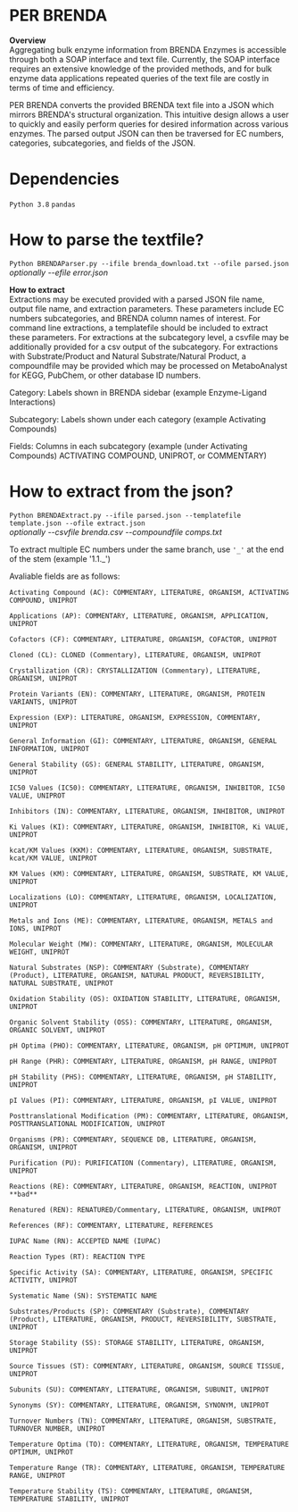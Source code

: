# PER BRENDA

**Overview**<br>
Aggregating bulk enzyme information from BRENDA Enzymes is accessible through both a SOAP interface and text file. Currently, the SOAP interface requires an extensive knowledge of the provided methods, and for bulk enzyme data applications repeated queries of the text file are costly in terms of time and efficiency.

PER BRENDA converts the provided BRENDA text file into a JSON which mirrors BRENDA's structural organization. This intuitive design allows a user to quickly and easily perform queries for desired information across various enzymes. The parsed output JSON can then be traversed for EC numbers, categories, subcategories, and fields of the JSON.

# Dependencies
`Python 3.8`
`pandas`

# How to parse the textfile?
`Python BRENDAParser.py --ifile brenda_download.txt --ofile parsed.json` *optionally --efile error.json*

**How to extract**<br>
Extractions may be executed provided with a parsed JSON file name, output file name, and extraction parameters. These parameters include EC numbers subcategories, and BRENDA column names of interest. For command line extractions, a templatefile should be included to extract these parameters. For extractions at the subcategory level, a csvfile may be additionally provided for a csv output of the subcategory. For extractions with Substrate/Product and Natural Substrate/Natural Product, a compoundfile may be provided which may be processed on MetaboAnalyst for KEGG, PubChem, or other database ID numbers.

Category: Labels shown in BRENDA sidebar (example Enzyme-Ligand Interactions)

Subcategory: Labels shown under each category (example Activating Compounds)

Fields: Columns in each subcategory (example (under Activating Compounds) ACTIVATING COMPOUND, UNIPROT, or COMMENTARY) 

# How to extract from the json?
`Python BRENDAExtract.py --ifile parsed.json --templatefile template.json --ofile extract.json`<br> *optionally --csvfile brenda.csv --compoundfile comps.txt* <br>

To extract multiple EC numbers under the same branch, use `'_'` at the end of the stem (example '1.1._') 


Avaliable fields are as follows:

 	Activating Compound (AC): COMMENTARY, LITERATURE, ORGANISM, ACTIVATING COMPOUND, UNIPROT

	Applications (AP): COMMENTARY, LITERATURE, ORGANISM, APPLICATION, UNIPROT

	Cofactors (CF): COMMENTARY, LITERATURE, ORGANISM, COFACTOR, UNIPROT

	Cloned (CL): CLONED (Commentary), LITERATURE, ORGANISM, UNIPROT

	Crystallization (CR): CRYSTALLIZATION (Commentary), LITERATURE, ORGANISM, UNIPROT

	Protein Variants (EN): COMMENTARY, LITERATURE, ORGANISM, PROTEIN VARIANTS, UNIPROT

	Expression (EXP): LITERATURE, ORGANISM, EXPRESSION, COMMENTARY, UNIPROT

	General Information (GI): COMMENTARY, LITERATURE, ORGANISM, GENERAL INFORMATION, UNIPROT

	General Stability (GS): GENERAL STABILITY, LITERATURE, ORGANISM, UNIPROT

	IC50 Values (IC50): COMMENTARY, LITERATURE, ORGANISM, INHIBITOR, IC50 VALUE, UNIPROT

	Inhibitors (IN): COMMENTARY, LITERATURE, ORGANISM, INHIBITOR, UNIPROT

	Ki Values (KI): COMMENTARY, LITERATURE, ORGANISM, INHIBITOR, Ki VALUE, UNIPROT

	kcat/KM Values (KKM): COMMENTARY, LITERATURE, ORGANISM, SUBSTRATE, kcat/KM VALUE, UNIPROT

	KM Values (KM): COMMENTARY, LITERATURE, ORGANISM, SUBSTRATE, KM VALUE, UNIPROT

	Localizations (LO): COMMENTARY, LITERATURE, ORGANISM, LOCALIZATION, UNIPROT

	Metals and Ions (ME): COMMENTARY, LITERATURE, ORGANISM, METALS and IONS, UNIPROT

	Molecular Weight (MW): COMMENTARY, LITERATURE, ORGANISM, MOLECULAR WEIGHT, UNIPROT

	Natural Substrates (NSP): COMMENTARY (Substrate), COMMENTARY (Product), LITERATURE, ORGANISM, NATURAL PRODUCT, REVERSIBILITY, NATURAL SUBSTRATE, UNIPROT

	Oxidation Stability (OS): OXIDATION STABILITY, LITERATURE, ORGANISM, UNIPROT

	Organic Solvent Stability (OSS): COMMENTARY, LITERATURE, ORGANISM, ORGANIC SOLVENT, UNIPROT

	pH Optima (PHO): COMMENTARY, LITERATURE, ORGANISM, pH OPTIMUM, UNIPROT

	pH Range (PHR): COMMENTARY, LITERATURE, ORGANISM, pH RANGE, UNIPROT

	pH Stability (PHS): COMMENTARY, LITERATURE, ORGANISM, pH STABILITY, UNIPROT

	pI Values (PI): COMMENTARY, LITERATURE, ORGANISM, pI VALUE, UNIPROT

	Posttranslational Modification (PM): COMMENTARY, LITERATURE, ORGANISM, POSTTRANSLATIONAL MODIFICATION, UNIPROT

	Organisms (PR): COMMENTARY, SEQUENCE DB, LITERATURE, ORGANISM, ORGANISM, UNIPROT

	Purification (PU): PURIFICATION (Commentary), LITERATURE, ORGANISM, UNIPROT

	Reactions (RE): COMMENTARY, LITERATURE, ORGANISM, REACTION, UNIPROT **bad**

	Renatured (REN): RENATURED/Commentary, LITERATURE, ORGANISM, UNIPROT

	References (RF): COMMENTARY, LITERATURE, REFERENCES

	IUPAC Name (RN): ACCEPTED NAME (IUPAC)

	Reaction Types (RT): REACTION TYPE

	Specific Activity (SA): COMMENTARY, LITERATURE, ORGANISM, SPECIFIC ACTIVITY, UNIPROT

	Systematic Name (SN): SYSTEMATIC NAME

	Substrates/Products (SP): COMMENTARY (Substrate), COMMENTARY (Product), LITERATURE, ORGANISM, PRODUCT, REVERSIBILITY, SUBSTRATE, UNIPROT

	Storage Stability (SS): STORAGE STABILITY, LITERATURE, ORGANISM, UNIPROT

	Source Tissues (ST): COMMENTARY, LITERATURE, ORGANISM, SOURCE TISSUE, UNIPROT

	Subunits (SU): COMMENTARY, LITERATURE, ORGANISM, SUBUNIT, UNIPROT

	Synonyms (SY): COMMENTARY, LITERATURE, ORGANISM, SYNONYM, UNIPROT

	Turnover Numbers (TN): COMMENTARY, LITERATURE, ORGANISM, SUBSTRATE, TURNOVER NUMBER, UNIPROT

	Temperature Optima (TO): COMMENTARY, LITERATURE, ORGANISM, TEMPERATURE OPTIMUM, UNIPROT

	Temperature Range (TR): COMMENTARY, LITERATURE, ORGANISM, TEMPERATURE RANGE, UNIPROT

	Temperature Stability (TS): COMMENTARY, LITERATURE, ORGANISM, TEMPERATURE STABILITY, UNIPROT
